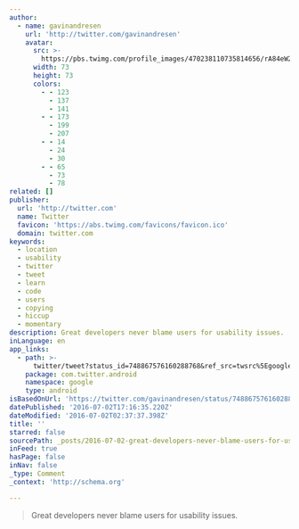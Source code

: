 ```yaml
---
author:
  - name: gavinandresen
    url: 'http://twitter.com/gavinandresen'
    avatar:
      src: >-
        https://pbs.twimg.com/profile_images/470238110735814656/rA84eW2q_bigger.jpeg
      width: 73
      height: 73
      colors:
        - - 123
          - 137
          - 141
        - - 173
          - 199
          - 207
        - - 14
          - 24
          - 30
        - - 65
          - 73
          - 78
related: []
publisher:
  url: 'http://twitter.com'
  name: Twitter
  favicon: 'https://abs.twimg.com/favicons/favicon.ico'
  domain: twitter.com
keywords:
  - location
  - usability
  - twitter
  - tweet
  - learn
  - code
  - users
  - copying
  - hiccup
  - momentary
description: Great developers never blame users for usability issues.
inLanguage: en
app_links:
  - path: >-
      twitter/tweet?status_id=748867576160288768&ref_src=twsrc%5Egoogle%7Ctwcamp%5Eandroidseo%7Ctwgr%5Estatus%7Ctwterm%5E748867576160288768
    package: com.twitter.android
    namespace: google
    type: android
isBasedOnUrl: 'https://twitter.com/gavinandresen/status/748867576160288768'
datePublished: '2016-07-02T17:16:35.220Z'
dateModified: '2016-07-02T02:37:37.398Z'
title: ''
starred: false
sourcePath: _posts/2016-07-02-great-developers-never-blame-users-for-usability-issues.md
inFeed: true
hasPage: false
inNav: false
_type: Comment
_context: 'http://schema.org'

---
```

> Great developers never blame users for usability issues.